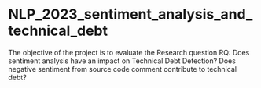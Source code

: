 # NLP_2023_sentiment_analysis_and_technical_debt
The objective of the project is to evaluate the Research question RQ: Does sentiment analysis have an impact on Technical Debt Detection? Does negative sentiment from source code comment contribute to technical debt?
